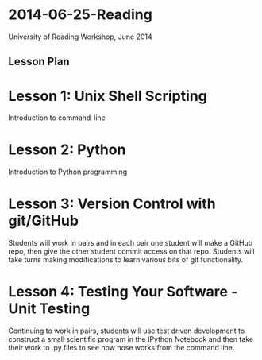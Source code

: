 2014-06-25-Reading
==================

University of Reading Workshop, June 2014

## Lesson Plan

# Lesson 1: Unix Shell Scripting

Introduction to command-line

# Lesson 2: Python

Introduction to Python programming


# Lesson 3: Version Control with git/GitHub

Students will work in pairs and in each pair one student will make a GitHub repo, then give the other student commit access on that repo. Students will take turns making modifications to learn various bits of git functionality.


# Lesson 4: Testing Your Software - Unit Testing

Continuing to work in pairs, students will use test driven development to construct a small scientific program in the IPython Notebook and then take their work to .py files to see how nose works from the command line.


